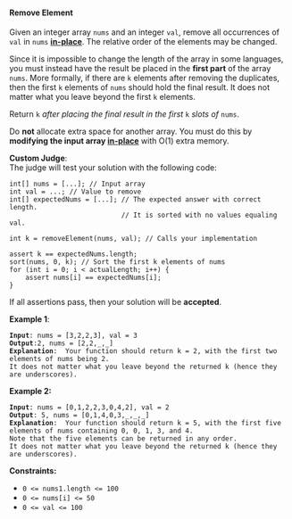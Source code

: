 #### Remove Element
Given an integer array  `nums`  and an integer  `val`, remove all occurrences of  `val`  in  `nums`  [**in-place**](https://en.wikipedia.org/wiki/In-place_algorithm). The relative order of the elements may be changed.

Since it is impossible to change the length of the array in some languages, you must instead have the result be placed in the  **first part**  of the array  `nums`. More formally, if there are  `k`  elements after removing the duplicates, then the first  `k`  elements of  `nums`  should hold the final result. It does not matter what you leave beyond the first  `k`  elements.

Return  `k` _after placing the final result in the first_ `k` _slots of_ `nums`.

Do  **not**  allocate extra space for another array. You must do this by  **modifying the input array  [in-place](https://en.wikipedia.org/wiki/In-place_algorithm)**  with O(1) extra memory.

**Custom Judge**:  
The judge will test your solution with the following code:
```
int[] nums = [...]; // Input array
int val = ...; // Value to remove
int[] expectedNums = [...]; // The expected answer with correct length.
                            // It is sorted with no values equaling val.

int k = removeElement(nums, val); // Calls your implementation

assert k == expectedNums.length;
sort(nums, 0, k); // Sort the first k elements of nums
for (int i = 0; i < actualLength; i++) {
    assert nums[i] == expectedNums[i];
}
```
If all assertions pass, then your solution will be **accepted**.

**Example 1**:
<pre><code><b>Input</b>: nums = [3,2,2,3], val = 3
<b>Output</b>:2, nums = [2,2,_,_]
<b>Explanation</b>:  Your function should return k = 2, with the first two elements of nums being 2.
It does not matter what you leave beyond the returned k (hence they are underscores).
</code></pre>

**Example 2:**
<pre><code><b>Input</b>: nums = [0,1,2,2,3,0,4,2], val = 2
<b>Output</b>: 5, nums = [0,1,4,0,3,_,_,_]
<b>Explanation</b>:  Your function should return k = 5, with the first five elements of nums containing 0, 0, 1, 3, and 4.
Note that the five elements can be returned in any order.
It does not matter what you leave beyond the returned k (hence they are underscores).
</code></pre>

**Constraints:**
* `0 <= nums1.length <= 100`
* `0 <= nums[i] <= 50 `
* `0 <= val <= 100`
